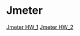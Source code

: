 # Jmeter
[Jmeter HW_1](https://github.com/KlimentsiLiakhavets/Jmeter/tree/main/HW_1)
[Jmeter HW_2](https://github.com/KlimentsiLiakhavets/Jmeter/tree/main/HW_2)
